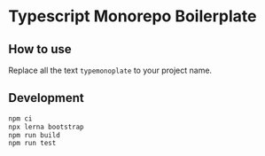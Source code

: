 # Typescript Monorepo Boilerplate

## How to use

Replace all the text `typemonoplate` to your project name.

## Development

```bash
npm ci
npx lerna bootstrap
npm run build
npm run test
```
